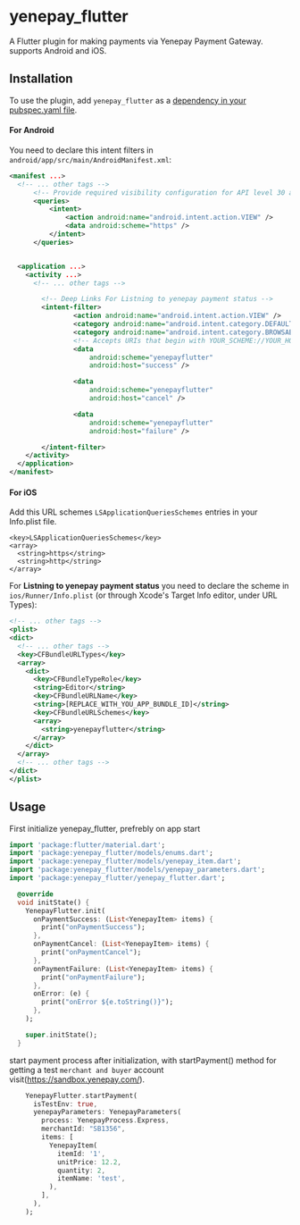 # yenepay_flutter

A Flutter plugin for making payments via Yenepay Payment Gateway. supports Android and iOS.

## Installation

To use the plugin, add `yenepay_flutter` as a
[dependency in your pubspec.yaml file](https://flutter.io/platform-plugins/).

#### For Android

You need to declare this intent filters in `android/app/src/main/AndroidManifest.xml`:

```xml
<manifest ...>
  <!-- ... other tags -->
      <!-- Provide required visibility configuration for API level 30 and above -->
      <queries>
          <intent>
              <action android:name="android.intent.action.VIEW" />
              <data android:scheme="https" />
          </intent>
      </queries>


  <application ...>
    <activity ...>
      <!-- ... other tags -->

        <!-- Deep Links For Listning to yenepay payment status -->
        <intent-filter>
                <action android:name="android.intent.action.VIEW" />
                <category android:name="android.intent.category.DEFAULT" />
                <category android:name="android.intent.category.BROWSABLE" />
                <!-- Accepts URIs that begin with YOUR_SCHEME://YOUR_HOST -->
                <data
                    android:scheme="yenepayflutter"
                    android:host="success" />

                <data
                    android:scheme="yenepayflutter"
                    android:host="cancel" />

                <data
                    android:scheme="yenepayflutter"
                    android:host="failure" />

        </intent-filter>
    </activity>
  </application>
</manifest>
```

#### For iOS

Add this URL schemes `LSApplicationQueriesSchemes` entries in your Info.plist file.

```
<key>LSApplicationQueriesSchemes</key>
<array>
  <string>https</string>
  <string>http</string>
</array>
```

For **Listning to yenepay payment status** you need to declare the scheme in
`ios/Runner/Info.plist` (or through Xcode's Target Info editor,
under URL Types):

```xml
<!-- ... other tags -->
<plist>
<dict>
  <!-- ... other tags -->
  <key>CFBundleURLTypes</key>
  <array>
    <dict>
      <key>CFBundleTypeRole</key>
      <string>Editor</string>
      <key>CFBundleURLName</key>
      <string>[REPLACE_WITH_YOU_APP_BUNDLE_ID]</string>
      <key>CFBundleURLSchemes</key>
      <array>
        <string>yenepayflutter</string>
      </array>
    </dict>
  </array>
  <!-- ... other tags -->
</dict>
</plist>
```

## Usage

First initialize yenepay_flutter, prefrebly on app start

```dart
import 'package:flutter/material.dart';
import 'package:yenepay_flutter/models/enums.dart';
import 'package:yenepay_flutter/models/yenepay_item.dart';
import 'package:yenepay_flutter/models/yenepay_parameters.dart';
import 'package:yenepay_flutter/yenepay_flutter.dart';

  @override
  void initState() {
    YenepayFlutter.init(
      onPaymentSuccess: (List<YenepayItem> items) {
        print("onPaymentSuccess");
      },
      onPaymentCancel: (List<YenepayItem> items) {
        print("onPaymentCancel");
      },
      onPaymentFailure: (List<YenepayItem> items) {
        print("onPaymentFailure");
      },
      onError: (e) {
        print("onError ${e.toString()}");
      },
    );

    super.initState();
  }
```


start payment process after initialization, with startPayment() method
for getting a test `merchant and buyer` account visit(https://sandbox.yenepay.com/).

```dart
    YenepayFlutter.startPayment(
      isTestEnv: true,
      yenepayParameters: YenepayParameters(
        process: YenepayProcess.Express,
        merchantId: "SB1356",
        items: [
          YenepayItem(
            itemId: '1',
            unitPrice: 12.2,
            quantity: 2,
            itemName: 'test',
          ),
        ],
      ),
    );
```

